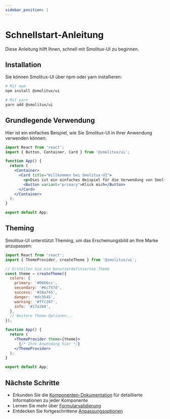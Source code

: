 ```yaml
---
sidebar_position: 1
---
```


# Schnellstart-Anleitung

Diese Anleitung hilft Ihnen, schnell mit Smolitux-UI zu beginnen.

## Installation

Sie können Smolitux-UI über npm oder yarn installieren:

```bash
# Mit npm
npm install @smolitux/ui

# Mit yarn
yarn add @smolitux/ui
```

## Grundlegende Verwendung

Hier ist ein einfaches Beispiel, wie Sie Smolitux-UI in Ihrer Anwendung verwenden können:

```jsx
import React from 'react';
import { Button, Container, Card } from '@smolitux/ui';

function App() {
  return (
    <Container>
      <Card title="Willkommen bei Smolitux-UI">
        <p>Dies ist ein einfaches Beispiel für die Verwendung von Smolitux-UI-Komponenten.</p>
        <Button variant="primary">Klick mich</Button>
      </Card>
    </Container>
  );
}

export default App;
```

## Theming

Smolitux-UI unterstützt Theming, um das Erscheinungsbild an Ihre Marke anzupassen:

```jsx
import React from 'react';
import { ThemeProvider, createTheme } from '@smolitux/ui';

// Erstellen Sie ein benutzerdefiniertes Theme
const theme = createTheme({
  colors: {
    primary: '#0066cc',
    secondary: '#6c757d',
    success: '#28a745',
    danger: '#dc3545',
    warning: '#ffc107',
    info: '#17a2b8',
  },
  // Weitere Theme-Optionen...
});

function App() {
  return (
    <ThemeProvider theme={theme}>
      {/* Ihre Anwendung hier */}
    </ThemeProvider>
  );
}

export default App;
```

## Nächste Schritte

- Erkunden Sie die [Komponenten-Dokumentation](../components/overview) für detaillierte Informationen zu jeder Komponente
- Lernen Sie mehr über [Formularvalidierung](form-validation)
- Entdecken Sie fortgeschrittene [Anpassungsoptionen](customization)